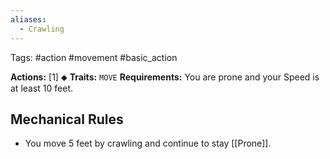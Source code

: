 ```yaml
---
aliases:
  - Crawling
---
```

Tags: #action #movement #basic_action 

**Actions:** [1] ⬥
**Traits:** `MOVE` 
**Requirements:** You are prone and your Speed is at least 10 feet.

## Mechanical Rules

- You move 5 feet by crawling and continue to stay [[Prone]].